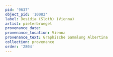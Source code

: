 ```yaml
---
pid: '9637'
object_pid: '10082'
label: Desidia (Sloth) (Vienna)
artist: pieterbruegel
provenance_date:
provenance_location: Vienna
provenance_text: Graphische Sammlung Albertina
collection: provenance
order: '2804'
---
```

